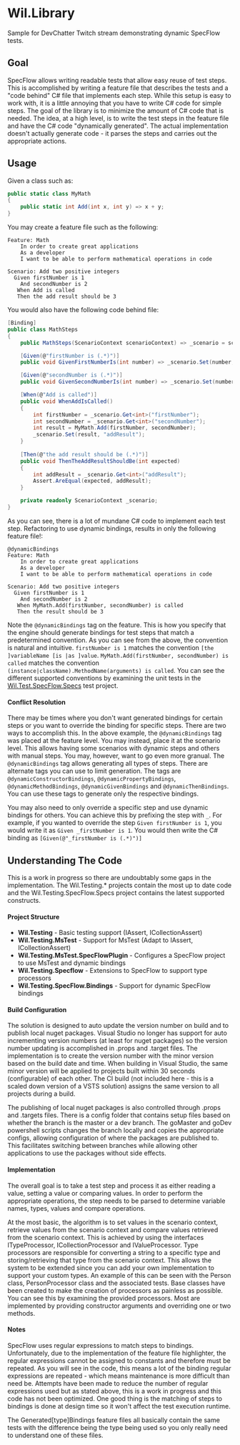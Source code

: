 # Wil.Library

Sample for DevChatter Twitch stream demonstrating dynamic SpecFlow tests.

## Goal

SpecFlow allows writing readable tests that allow easy reuse of test steps.  This is accomplished by writing a feature file
that describes the tests and a "code behind" C# file that implements each step.  While this setup is easy to work with, it is
a little annoying that you have to write C# code for simple steps.  The goal of the library is to minimize the amount of C#
code that is needed.  The idea, at a high level, is to write the test steps in the feature file and have the C# code
"dynamically generated".  The actual implementation doesn't actually generate code - it parses the steps and carries out the
appropriate actions.

## Usage

Given a class such as:
```csharp
public static class MyMath
{
    public static int Add(int x, int y) => x + y;
}
```

You may create a feature file such as the following:

```
Feature: Math
    In order to create great applications
    As a developer
    I want to be able to perform mathematical operations in code

Scenario: Add two positive integers
  Given firstNumber is 1
    And secondNumber is 2
   When Add is called
   Then the add result should be 3

```
You would also have the following code behind file:

```csharp
[Binding]
public class MathSteps
{
    public MathSteps(ScenarioContext scenarioContext) => _scenario = scenarioContext;

    [Given(@"firstNumber is (.*)")]
    public void GivenFirstNumberIs(int number) => _scenario.Set(number, "firstNumber");

    [Given(@"secondNumber is (.*)")]
    public void GivenSecondNumberIs(int number) => _scenario.Set(number, "secondNumber");

    [When(@"Add is called")]
    public void WhenAddIsCalled()
    {
        int firstNumber = _scenario.Get<int>("firstNumber");
        int secondNumber = _scenario.Get<int>("secondNumber");
        int result = MyMath.Add(firstNumber, secondNumber);
        _scenario.Set(result, "addResult");
    }
        
    [Then(@"the add result should be (.*)")]
    public void ThenTheAddResultShouldBe(int expected)
    {
        int addResult = _scenario.Get<int>("addResult");
        Assert.AreEqual(expected, addResult);
    }

    private readonly ScenarioContext _scenario;
}

```

As you can see, there is a lot of mundane C# code to implement each test step.  Refactoring to use dynamic bindings, results in
only the following feature file!:

```
@dynamicBindings
Feature: Math
    In order to create great applications
    As a developer
    I want to be able to perform mathematical operations in code

Scenario: Add two positive integers
  Given firstNumber is 1
    And secondNumber is 2
   When MyMath.Add(firstNumber, secondNumber) is called
   Then the result should be 3
```

Note the ```@dynamicBindings``` tag on the feature.  This is how you specify that the engine should generate bindings for test steps
that match a predetermined convention.  As you can see from the above, the convention is natural and intuitive.  ```firstNumber is 1```
matches the convention ```[the ]variableName [is |as ]value```.  ```MyMath.Add(firstNumber, secondNumber) is called``` matches the
convention ```(instance|className).MethodName(arguments) is called```.  You can see the different supported conventions by examining
the unit tests in the [Wil.Test.SpecFlow.Specs](https://github.com/wilbennett/Wil.Library/tree/master/Wil.Testing.SpecFlow.Specs "Wil.Test.SpecFlow.Specs") test project.

#### Conflict Resolution

There may be times where you don't want generated bindings for certain steps or you want to override the binding for specific steps.
There are two ways to accomplish this.  In the above example, the ```@dynamicBindings``` tag was placed at the feature level.  You may
instead, place it at the scenario level.  This allows having some scenarios with dynamic steps and others with manual steps.  You
may, however, want to go even more granual.  The ```@dynamicBindings``` tag allows generating all types of steps.  There are alternate
tags you can use to limit generation.  The tags are ```@dynamicConstructorBindings```, ```@dynamicPropertyBindings```,
```@dynamicMethodBindings```, ```@dynamicGivenBindings``` and ```@dynamicThenBindings```.  You can use these tags to generate only the
respective bindings.

You may also need to only override a specific step and use dynamic bindings for others.  You can achieve this by prefixing the step
with ```_```.  For example, if you wanted to override the step ```Given firstNumber is 1```, you would write it as
```Given _firstNumber is 1```.  You would then write the C# binding as ```[Given(@"_firstNumber is (.*)")]```

## Understanding The Code

This is a work in progress so there are undoubtably some gaps in the implementation. The Wil.Testing.* projects contain the most up to date code and the Wil.Testing.SpecFlow.Specs project contains the latest supported constructs.

#### Project Structure

- **Wil.Testing** - Basic testing support (IAssert, ICollectionAssert)
- **Wil.Testing.MsTest** - Support for MsTest (Adapt to IAssert, ICollectionAssert)
- **Wil.Testing.MsTest.SpecFlowPlugin** - Configures a SpecFlow project to use MsTest and dynamic bindings
- **Wil.Testing.Specflow** - Extensions to SpecFlow to support type processors
- **Wil.Testing.SpecFlow.Bindings** - Support for dynamic SpecFlow bindings

#### Build Configuration

The solution is designed to auto update the version number on build and to publish local
nuget packages.  Visual Studio no longer has support for auto incrementing version numbers (at least for nuget packages) so the version number updating is accomplished in .props and .target files.  The implementation is to create the version number with the minor version based on the build date and time.  When building in Visual Studio, the same minor version will be applied to projects built within 30 seconds (configurable) of each other.  The CI build (not included here - this is a scaled down version of a VSTS solution) assigns the same version to all projects during a build.

The publishing of local nuget packages is also controlled through .props and .targets files.  There is a config folder that contains setup files based on whether the branch is the master or a dev branch.  The goMaster and goDev powershell scripts changes the branch locally and copies the appropriate configs, allowing configuration of where the packages are published to.  This facilitates switching between branches while allowing other applications to use the packages without side effects.

#### Implementation

The overall goal is to take a test step and process it as either reading a value, setting a value or comparing values.  In order to perform the appropriate operations, the step needs to be parsed to determine variable names, types, values and compare operations.

At the most basic, the algorithm is to set values in the scenario context, retrieve values from the scenario context and compare values retrieved from the scenario context.  This is achieved by using the interfaces ITypeProcessor, ICollectionProcessor and IValueProcessor.  Type processors are responsible for converting a string to a specific type and storing/retrieving that type from the scenario context.  This allows the system to be extended since you can add your own implementation to support your custom types.  An example of this can be seen with the Person class, PersonProcessor class and the associated tests.  Base classes have been created to make the creation of processors as painless as possible.  You can see this by examining the provided processors.  Most are implemented by providing constructor arguments and overriding one or two methods.

#### Notes

SpecFlow uses regular expressions to match steps to bindings.  Unfortunately, due to the implementation of the feature file highlighter, the regular expressions cannot be assigned to constants and therefore must be repeated.  As you will see in the code, this means a lot of the binding regular expressions are repeated - which means maintenance is more difficult than need be.  Attempts have been made to reduce the number of regular expressions used but as stated above, this is a work in progress and this code has not been optimized.  One good thing is the matching of steps to bindings is done at design time so it won't affect the test execution runtime.

The Generated[type]Bindings feature files all basically contain the same tests with the difference being the type being used so you only really need to understand one of these files.

